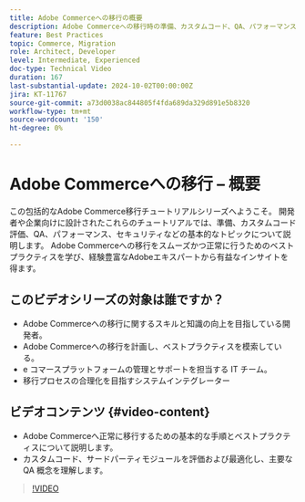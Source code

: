 ```yaml
---
title: Adobe Commerceへの移行の概要
description: Adobe Commerceへの移行時の準備、カスタムコード、QA、パフォーマンス、セキュリティに関する概要です。
feature: Best Practices
topic: Commerce, Migration
role: Architect, Developer
level: Intermediate, Experienced
doc-type: Technical Video
duration: 167
last-substantial-update: 2024-10-02T00:00:00Z
jira: KT-11767
source-git-commit: a73d0038ac844805f4fda689da329d891e5b8320
workflow-type: tm+mt
source-wordcount: '150'
ht-degree: 0%

---
```



# Adobe Commerceへの移行 – 概要

この包括的なAdobe Commerce移行チュートリアルシリーズへようこそ。 開発者や企業向けに設計されたこれらのチュートリアルでは、準備、カスタムコード評価、QA、パフォーマンス、セキュリティなどの基本的なトピックについて説明します。 Adobe Commerceへの移行をスムーズかつ正常に行うためのベストプラクティスを学び、経験豊富なAdobeエキスパートから有益なインサイトを得ます。

## このビデオシリーズの対象は誰ですか？

* Adobe Commerceへの移行に関するスキルと知識の向上を目指している開発者。
* Adobe Commerceへの移行を計画し、ベストプラクティスを模索している。
* e コマースプラットフォームの管理とサポートを担当する IT チーム。
* 移行プロセスの合理化を目指すシステムインテグレーター

## ビデオコンテンツ {#video-content}

* Adobe Commerceへ正常に移行するための基本的な手順とベストプラクティスについて説明します。
* カスタムコード、サードパーティモジュールを評価および最適化し、主要な QA 概念を理解します。

>[!VIDEO](https://video.tv.adobe.com/v/3432846/?learn=on)
